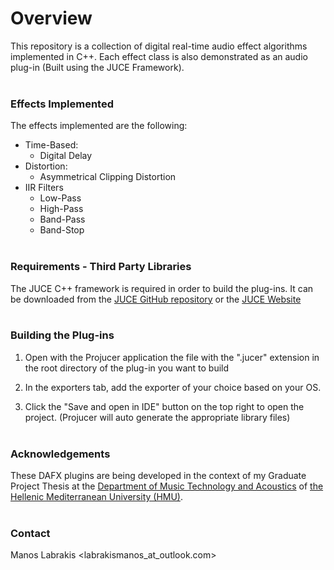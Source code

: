# Overview
This repository is a collection of digital real-time audio effect algorithms implemented in C++. Each effect class is also demonstrated as an audio plug-in (Built using the JUCE Framework).
<br></br>
### Effects Implemented
The effects implemented are the following:
* Time-Based:
  * Digital Delay
* Distortion:
  * Asymmetrical Clipping Distortion
* IIR Filters
    * Low-Pass
    * High-Pass
    * Band-Pass
    * Band-Stop
<br><br/>
### Requirements -  Third Party Libraries
The JUCE C++ framework is required in order to build the plug-ins. It can be downloaded from the
[JUCE GitHub repository](https://github.com/juce-framework/JUCE) or the [JUCE Website](https://juce.com/get-juce/download)
<br><br />
### Building the Plug-ins
1. Open with the Projucer application the file with the ".jucer" extension in the root directory of the plug-in you want to build

2. In the exporters tab, add the exporter of your choice based on your OS.

3. Click the "Save and open in IDE" button on the top right to open the project. (Projucer will auto generate the appropriate library files)
<br><br />
### Acknowledgements
These DAFX plugins are being  developed in the context of my Graduate Project Thesis at the   [Department of Music Technology and Acoustics](https://mta.hmu.gr) of [the Hellenic Mediterranean University (HMU)](https://www.hmu.gr).
<br><br />
### Contact
Manos Labrakis <labrakismanos_at_outlook.com>
